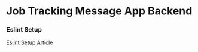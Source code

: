 # Job Tracking Message App Backend

### Eslint Setup

[Eslint Setup Article](https://medium.com/@sindhujad6/setting-up-eslint-and-prettier-in-a-node-js-project-f2577ee2126f)
